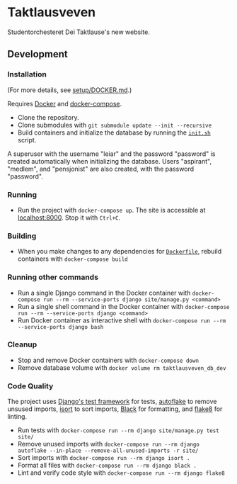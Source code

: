 # Taktlausveven

Studentorchesteret Dei Taktlause's new website.

## Development

### Installation

(For more details, see [setup/DOCKER.md](./setup/DOCKER.md).)

Requires [Docker](https://docs.docker.com/get-docker/) and [docker-compose](https://docs.docker.com/compose/install/).

- Clone the repository.
- Clone submodules with `git submodule update --init --recursive`
- Build containers and initialize the database by running the [`init.sh`](./init.sh) script.

A superuser with the username "leiar" and the password "password" is created automatically when initializing the database. Users "aspirant", "medlem", and "pensjonist" are also created, with the password "password".

### Running

- Run the project with `docker-compose up`. The site is accessible at [localhost:8000](http://localhost:8000/). Stop it with `Ctrl+C`.

### Building

- When you make changes to any dependencies for [`Dockerfile`](./Dockerfile), rebuild containers with `docker-compose build`

### Running other commands

- Run a single Django command in the Docker container with `docker-compose run --rm --service-ports django site/manage.py <command>`
- Run a single shell command in the Docker container with `docker-compose run --rm --service-ports django <command>`
- Run Docker container as interactive shell with `docker-compose run --rm --service-ports django bash`

### Cleanup

- Stop and remove Docker containers with `docker-compose down`
- Remove database volume with `docker volume rm taktlausveven_db_dev`

### Code Quality

The project uses [Django's test framework](https://docs.djangoproject.com/en/4.0/topics/testing/) for tests, [autoflake](https://github.com/myint/autoflake) to remove unsused imports, [isort](https://pycqa.github.io/isort/index.html) to sort imports, [Black](https://black.readthedocs.io/en/stable/) for formatting, and [flake8](https://flake8.pycqa.org/en/latest/) for linting.

- Run tests with `docker-compose run --rm django site/manage.py test site/`
- Remove unused imports with `docker-compose run --rm django autoflake --in-place --remove-all-unused-imports -r site/`
- Sort imports with `docker-compose run --rm django isort .`
- Format all files with `docker-compose run --rm django black .`
- Lint and verify code style with `docker-compose run --rm django flake8`
